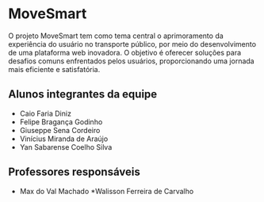 # MoveSmart

O projeto MoveSmart tem como tema central o aprimoramento da experiência do usuário no transporte público, por meio do desenvolvimento de uma plataforma web inovadora. O objetivo é oferecer soluções para desafios comuns enfrentados pelos usuários, proporcionando uma jornada mais eficiente e satisfatória.

## Alunos integrantes da equipe

* Caio Faria Diniz
* Felipe Bragança Godinho
* Giuseppe Sena Cordeiro
* Vinícius Miranda de Araújo
* Yan Sabarense Coelho Silva

## Professores responsáveis

* Max do Val Machado
*Walisson Ferreira de Carvalho
